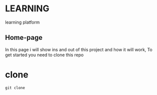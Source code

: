 # LEARNING
learning platform
## Home-page
In this page i will show ins and out of this project and how it will work, To get started you need to clone this repo
# clone
`git clone`
